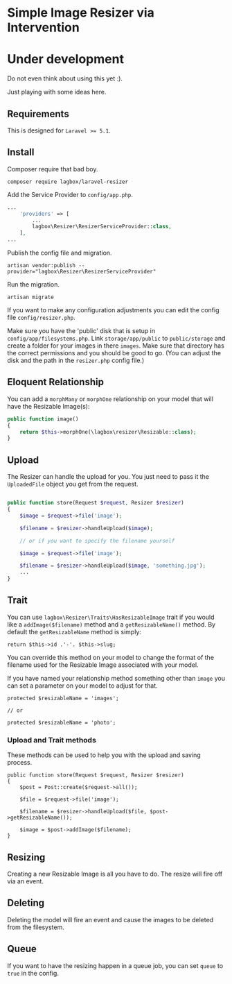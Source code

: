 # Simple Image Resizer via Intervention

# Under development

Do not even think about using this yet :).

Just playing with some ideas here.

## Requirements

This is designed for `Laravel >= 5.1`.

## Install

Composer require that bad boy.

    composer require lagbox/laravel-resizer

Add the Service Provider to `config/app.php`.

```php
...
    'providers' => [
        ...
        lagbox\Resizer\ResizerServiceProvider::class,
    ],
...
```

Publish the config file and migration.

    artisan vendor:publish --provider="lagbox\Resizer\ResizerServiceProvider"

Run the migration.

    artisan migrate

If you want to make any configuration adjustments you can edit the config file `config/resizer.php`.

Make sure you have the 'public' disk that is setup in `config/app/filesystems.php`. Link `storage/app/public` to `public/storage` and create a folder for your images in there `images`. Make sure that directory has the correct permissions and you should be good to go. (You can adjust the disk and the path in the `resizer.php` config file.)

## Eloquent Relationship

You can add a `morphMany` or `morphOne` relationship on your model that will have the Resizable Image(s):

```php
public function image()
{
    return $this->morphOne(\lagbox\resizer\Resizable::class);
}
```

## Upload

The Resizer can handle the upload for you. You just need to pass it the `UploadedFile` object you get from the request.

```php

public function store(Request $request, Resizer $resizer)
{
    $image = $request->file('image');

    $filename = $resizer->handleUpload($image);

    // or if you want to specify the filename yourself

    $image = $request->file('image');

    $filename = $resizer->handleUpload($image, 'something.jpg');
    ...
}

```

## Trait

You can use `lagbox\Resizer\Traits\HasResizableImage` trait if you would like a `addImage($filename)` method and a `getResizableName()` method. By default the `getResizableName` method is simply:

    return $this->id .'-'. $this->slug;

You can override this method on your model to change the format of the filename used for the Resizable Image associated with your model.

If you have named your relationship method something other than `image` you can set a parameter on your model to adjust for that.

    protected $resizableName = 'images';

    // or

    protected $resizableName = 'photo';

### Upload and Trait methods

These methods can be used to help you with the upload and saving process.

    public function store(Request $request, Resizer $resizer)
    {
        $post = Post::create($request->all());

        $file = $request->file('image');

        $filename = $resizer->handleUpload($file, $post->getResizableName());

        $image = $post->addImage($filename);
    }


## Resizing

Creating a new Resizable Image is all you have to do. The resize will fire off via an event.

## Deleting

Deleting the model will fire an event and cause the images to be deleted from the filesystem.

## Queue

If you want to have the resizing happen in a queue job, you can set `queue` to `true` in the config.